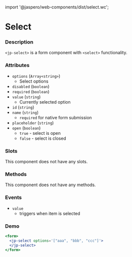 import '@jaspero/web-components/dist/select.wc';

# Select

### Description

`<jp-select>` is a form component with `<select>` functionality.

### Attributes

- `options` (`Array<string>`)
  - Select options
- `disabled` (`boolean`)
- `required` (`boolean`)
- `value` (`string`)
  - Currently selected option
- `id` (`string`)
- `name` (`string`)
  - `required` for native form submission
- `placeholder` (`string`)
- `open` (`boolean`)
  - `true` - select is open
  - `false` - select is closed

### Slots

This component does not have any slots.

### Methods

This component does not have any methods.

### Events

- `value` 
  - triggers when item is selected

### Demo

```jsx live
<form>
  <jp-select options='["aaa", "bbb", "ccc"]'>
  </jp-select>
</form>
```
